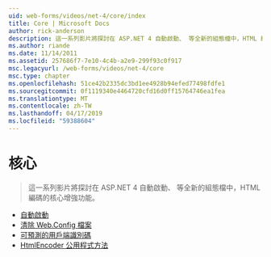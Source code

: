 ```yaml
---
uid: web-forms/videos/net-4/core/index
title: Core | Microsoft Docs
author: rick-anderson
description: 這一系列影片將探討在 ASP.NET 4 自動啟動、 等全新的組態檔中，HTML 編碼的核心增強功能。
ms.author: riande
ms.date: 11/14/2011
ms.assetid: 257686f7-7e10-4c4b-a2e9-299f93c0f917
msc.legacyurl: /web-forms/videos/net-4/core
msc.type: chapter
ms.openlocfilehash: 51ce42b2335dc3bd1ee4928b94efed77498fdfe1
ms.sourcegitcommit: 0f1119340e4464720cfd16d0ff15764746ea1fea
ms.translationtype: MT
ms.contentlocale: zh-TW
ms.lasthandoff: 04/17/2019
ms.locfileid: "59388604"
---
```

# <a name="core"></a>核心

> 這一系列影片將探討在 ASP.NET 4 自動啟動、 等全新的組態檔中，HTML 編碼的核心增強功能。


- [自動啟動](aspnet-4-quick-hit-auto-start.md)
- [清除 Web.Config 檔案](aspnet-4-quick-hit-clean-webconfig-files.md)
- [可預測的用戶端識別碼](aspnet-4-quick-hit-predictable-client-ids.md)
- [HtmlEncoder 公用程式方法](aspnet-4-quick-hit-the-htmlencoder-utility-method.md)
